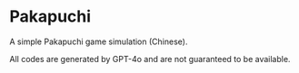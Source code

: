 # Pakapuchi
A simple Pakapuchi game simulation (Chinese).

All codes are generated by GPT-4o and are not guaranteed to be available.
